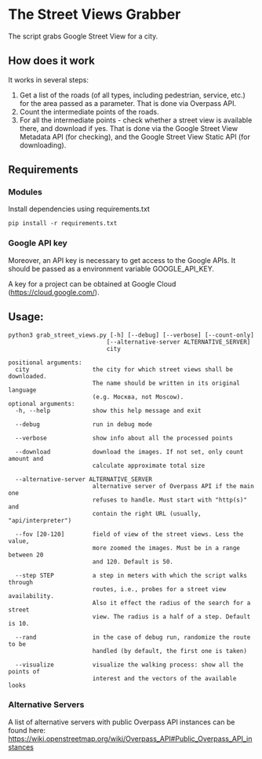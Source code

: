 # The Street Views Grabber

The script grabs Google Street View for a city.

## How does it work
It works in several steps:
1. Get a list of the roads (of all types, including pedestrian, service, etc.) for the area passed as a parameter. That
is done via Overpass API.
2. Count the intermediate points of the roads.
3. For all the intermediate points - check whether a street view is available there, and download if yes. That is done
via the Google Street View Metadata API (for checking), and the Google Street View Static API (for downloading).

## Requirements

### Modules

Install dependencies using requirements.txt

```shell
pip install -r requirements.txt
```

### Google API key
Moreover, an API key is necessary to get access to the Google APIs. It should be passed as a environment variable 
GOOGLE_API_KEY.

A key for a project can be obtained at Google Cloud (https://cloud.google.com/).

## Usage:
```
python3 grab_street_views.py [-h] [--debug] [--verbose] [--count-only]
                            [--alternative-server ALTERNATIVE_SERVER]
                            city

positional arguments:
  city                  the city for which street views shall be downloaded.
                        The name should be written in its original language
                        (e.g. Москва, not Moscow).
optional arguments:
  -h, --help            show this help message and exit

  --debug               run in debug mode

  --verbose             show info about all the processed points

  --download            download the images. If not set, only count amount and
                        calculate approximate total size 

  --alternative-server ALTERNATIVE_SERVER
                        alternative server of Overpass API if the main one
                        refuses to handle. Must start with "http(s)" and
                        contain the right URL (usually, "api/interpreter")

  --fov [20-120]        field of view of the street views. Less the value,
                        more zoomed the images. Must be in a range between 20
                        and 120. Default is 50.

  --step STEP           a step in meters with which the script walks through
                        routes, i.e., probes for a street view availability.
                        Also it effect the radius of the search for a street
                        view. The radius is a half of a step. Default is 10.

  --rand                in the case of debug run, randomize the route to be
                        handled (by default, the first one is taken)

  --visualize           visualize the walking process: show all the points of
                        interest and the vectors of the available looks
```

### Alternative Servers
A list of alternative servers with public Overpass API instances can be found here: https://wiki.openstreetmap.org/wiki/Overpass_API#Public_Overpass_API_instances 
